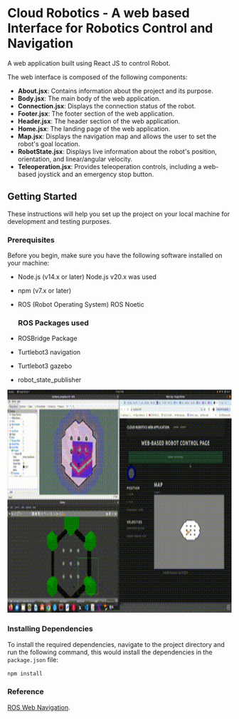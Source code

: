 # Cloud Robotics - A web based Interface for Robotics Control and Navigation
A web application built using React JS to control Robot.

The web interface is composed of the following components:

- **About.jsx**: Contains information about the project and its purpose.
- **Body.jsx**: The main body of the web application.
- **Connection.jsx**: Displays the connection status of the robot.
- **Footer.jsx**: The footer section of the web application.
- **Header.jsx**: The header section of the web application.
- **Home.jsx**: The landing page of the web application.
- **Map.jsx**: Displays the navigation map and allows the user to set the robot's goal location.
- **RobotState.jsx**: Displays live information about the robot's position, orientation, and linear/angular velocity.
- **Teleoperation.jsx**: Provides teleoperation controls, including a web-based joystick and an emergency stop button.

## Getting Started

These instructions will help you set up the project on your local machine for development and testing purposes.

### Prerequisites

Before you begin, make sure you have the following software installed on your machine:

- Node.js (v14.x or later) Node.js v20.x was used
- npm (v7.x or later)
- ROS (Robot Operating System) ROS Noetic

  ### ROS Packages used
- ROSBridge Package
- Turtlebot3 navigation
- Turtlebot3 gazebo
- robot_state_publisher

<!-- HTML way to specify dimensions -->
<p align="center">
  <img src="images/demo.gif" alt="Demonstration" width="1080" height="500"/>
</p>

### Installing Dependencies

To install the required dependencies, navigate to the project directory and run the following command, this would install the dependencies in the ```package.json``` file:

```bash
npm install
```
### Reference

[ROS Web Navigation](https://www.udemy.com/course/ros-web-nav/).

